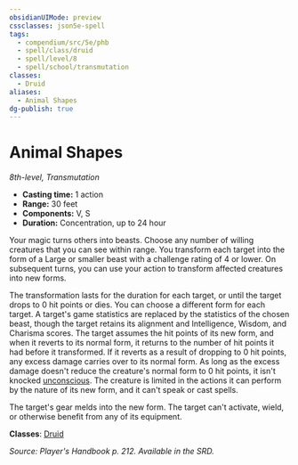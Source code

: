 ```yaml
---
obsidianUIMode: preview
cssclasses: json5e-spell
tags:
  - compendium/src/5e/phb
  - spell/class/druid
  - spell/level/8
  - spell/school/transmutation
classes:
  - Druid
aliases:
  - Animal Shapes
dg-publish: true
---
```

# Animal Shapes
*8th-level, Transmutation*  

- **Casting time:** 1 action
- **Range:** 30 feet
- **Components:** V, S
- **Duration:** Concentration, up to 24 hour

Your magic turns others into beasts. Choose any number of willing creatures that you can see within range. You transform each target into the form of a Large or smaller beast with a challenge rating of 4 or lower. On subsequent turns, you can use your action to transform affected creatures into new forms.

The transformation lasts for the duration for each target, or until the target drops to 0 hit points or dies. You can choose a different form for each target. A target's game statistics are replaced by the statistics of the chosen beast, though the target retains its alignment and Intelligence, Wisdom, and Charisma scores. The target assumes the hit points of its new form, and when it reverts to its normal form, it returns to the number of hit points it had before it transformed. If it reverts as a result of dropping to 0 hit points, any excess damage carries over to its normal form. As long as the excess damage doesn't reduce the creature's normal form to 0 hit points, it isn't knocked [unconscious](/3-Mechanics/CLI/rules/conditions.md#unconscious). The creature is limited in the actions it can perform by the nature of its new form, and it can't speak or cast spells.

The target's gear melds into the new form. The target can't activate, wield, or otherwise benefit from any of its equipment.

**Classes**: [Druid](/Admin/CLI/classes/druid.md)

*Source: Player's Handbook p. 212. Available in the SRD.*
